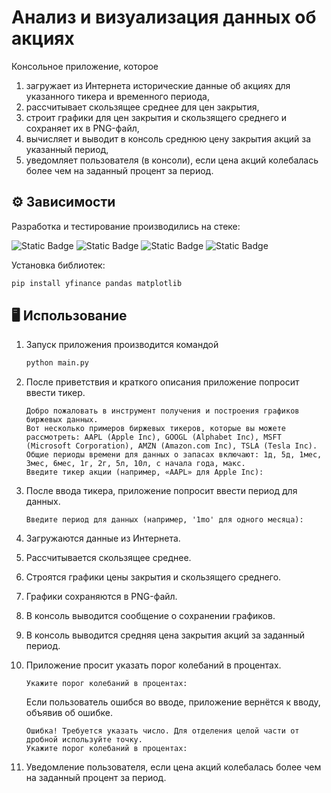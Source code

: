 # Анализ и визуализация данных об акциях

Консольное приложение, которое
1. загружает из Интернета исторические данные об акциях для указанного тикера и временного периода,
2. рассчитывает скользящее среднее для цен закрытия,
3. строит графики для цен закрытия и скользящего среднего и сохраняет их в PNG-файл,
4. вычисляет и выводит в консоль среднюю цену закрытия акций за указанный период,
5. уведомляет пользователя (в консоли), если цена акций колебалась более чем на заданный процент за период.

## ⚙ Зависимости

Разработка и тестирование производились на стеке:

![Static Badge](https://img.shields.io/badge/Python-3.12.7-%233776AB)
![Static Badge](https://img.shields.io/badge/yfinance-0.2.50-black)
![Static Badge](https://img.shields.io/badge/pandas-2.2.3-black)
![Static Badge](https://img.shields.io/badge/matplotlib-3.9.3-black)

Установка библиотек:
```bash
pip install yfinance pandas matplotlib
```

## 🖥 Использование

1. Запуск приложения производится командой
    ```bash
    python main.py
    ```

2. После приветствия и краткого описания приложение попросит ввести тикер.
    ```text
    Добро пожаловать в инструмент получения и построения графиков биржевых данных.
    Вот несколько примеров биржевых тикеров, которые вы можете рассмотреть: AAPL (Apple Inc), GOOGL (Alphabet Inc), MSFT (Microsoft Corporation), AMZN (Amazon.com Inc), TSLA (Tesla Inc).
    Общие периоды времени для данных о запасах включают: 1д, 5д, 1мес, 3мес, 6мес, 1г, 2г, 5л, 10л, с начала года, макс.
    Введите тикер акции (например, «AAPL» для Apple Inc): 
    ```

3. После ввода тикера, приложение попросит ввести период для данных.
    ```text
    Введите период для данных (например, '1mo' для одного месяца): 
    ```

4. Загружаются данные из Интернета.
5. Рассчитывается скользящее среднее.
6. Строятся графики цены закрытия и скользящего среднего.
7. Графики сохраняются в PNG-файл.
8. В консоль выводится сообщение о сохранении графиков.
9. В консоль выводится средняя цена закрытия акций за заданный период.
10. Приложение просит указать порог колебаний в процентах.
    ```text
    Укажите порог колебаний в процентах: 
    ```
    Если пользователь ошибся во вводе, приложение вернётся к вводу, объявив об ошибке.
    ```text
    Ошибка! Требуется указать число. Для отделения целой части от дробной используйте точку.
    Укажите порог колебаний в процентах: 
    ```
11. Уведомление пользователя, если цена акций колебалась более чем на заданный процент за период.
